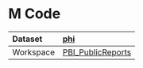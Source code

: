 



# M Code

|Dataset|[phi](./../phi.md)|
| :--- | :--- |
|Workspace|[PBI_PublicReports](../../Workspaces/PBI_PublicReports.md)|
